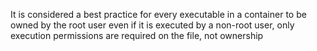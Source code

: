 It is considered a best practice for every executable in a container to be owned by the root user even if it is executed by a non-root user, only execution permissions are required on the file, not ownership
